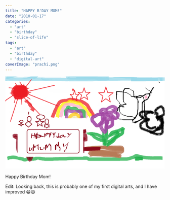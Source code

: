```yaml
---
title: "HAPPY B'DAY MOM!"
date: "2010-01-17"
categories: 
  - "art"
  - "birthday"
  - "slice-of-life"
tags: 
  - "art"
  - "birthday"
  - "digital-art"
coverImage: "prachi.png"
---
```


![](images/prachi.png)

Happy Birthday Mom!

Edit: Looking back, this is probably one of my first digital arts, and I have improved 😁😄
